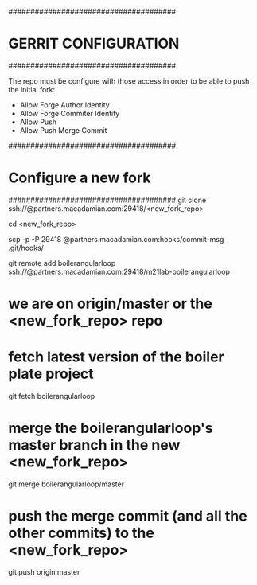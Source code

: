 ######################################
# GERRIT CONFIGURATION
######################################

The repo must be configure with those access in order to be able to push the initial fork:
 - Allow Forge Author Identity
 - Allow Forge Commiter Identity
 - Allow Push
 - Allow Push Merge Commit

######################################
# Configure a new fork
######################################
git clone ssh://<username>@partners.macadamian.com:29418/<new_fork_repo>

cd <new_fork_repo>

scp -p -P 29418 <username>@partners.macadamian.com:hooks/commit-msg .git/hooks/

git remote add boilerangularloop ssh://<username>@partners.macadamian.com:29418/m21lab-boilerangularloop

# we are on origin/master or the <new_fork_repo> repo

# fetch latest version of the boiler plate project
git fetch boilerangularloop 

# merge the boilerangularloop's master branch in the new <new_fork_repo>
git merge boilerangularloop/master

# push the merge commit (and all the other commits) to the <new_fork_repo>
git push origin master
